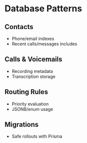 # Database Patterns

## Contacts
- Phone/email indexes
- Recent calls/messages includes

## Calls & Voicemails
- Recording metadata
- Transcription storage

## Routing Rules
- Priority evaluation
- JSONB/enum usage

## Migrations
- Safe rollouts with Prisma
